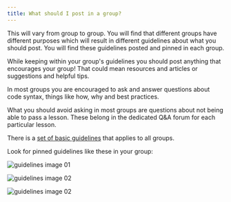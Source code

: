```yaml
---
title: What should I post in a group?
---
```


This will vary from group to group. You will find that different groups have different purposes which will result in different guidelines about what you should post. You will find these guidelines posted and pinned in each group.

While keeping within your group's guidelines you should post anything that encourages your group! That could mean resources and articles or suggestions and helpful tips. 

In most groups you are encouraged to ask and answer questions about code syntax, things like how, why and best practices.

What you should avoid asking in most groups are questions about not being able to pass a lesson. These belong in the dedicated Q&A forum for each particular lesson.

There is a [set of basic guidelines](http://www.codecademy.com/docs/forum_guidelines) that applies to all groups.

Look for pinned guidelines like these in your group:

![guidelines image 01](/_assets/_img/what-should-i-post-in-groups-01.png)

![guidelines image 02](/_assets/_img/what-should-i-post-in-groups-02.png)

![guidelines image 02](/_assets/_img/what-should-i-post-in-groups-03.png)


